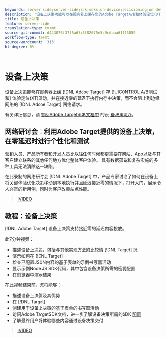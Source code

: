 ```yaml
---
keywords: server side;server-side;sdk;sdks;on-device;decisioning;on device;ondevice;zero latency;latency;near-zero;node.js
description: '设备上决策功能可以在服务器上缓存您的Adobe TargetA/B和体验定位(XT)活动，并在接近零的延迟下执行内存中决策，而不会阻止到Adobe Target边缘网络的网络请求。 '
title: 设备上决策
feature: server-side
translation-type: tm+mt
source-git-commit: d443076f37f5a63c0f82675e5c9cdbaa61045059
workflow-type: tm+mt
source-wordcount: '313'
ht-degree: 0%

---
```



# 设备上决策

设备上决策能够在服务器上缓 [!DNL Adobe Target] 存 [!UICONTROL A/B测试和] 体验定位(XT)活动，并在接近零的延迟下执行内存中决策，而不会阻止到边缘网络的 [!DNL Adobe Target] 网络请求。

有关详细信息，请 [参阅Adobe TargetSDK文档中](https://adobetarget-sdks.gitbook.io/docs/on-device-decisioning/introduction-to-on-device-decisioning) 的设 *[备决策简介](https://adobetarget-sdks.gitbook.io/docs/)*。

## 网络研讨会：利用Adobe Target提供的设备上决策，在零延迟时进行个性化和测试

营销人员、产品所有者和开发人员比以往任何时候都更需要在网站、App以及与其客户建立联系的其他任何地方优化整体客户体验。 具有数据孤岛和复杂实施的多种工具无法消除这一缺陷。

在此录制的网络研讨会 [!DNL Adobe Target] 中，产品专家讨论了如何在设备上将关键体验优化决策移动到本地执行并且延迟接近零的情况下，打开大门，展示令人兴奋的新用例，同时为客户改善站点性能。

>[!VIDEO](https://video.tv.adobe.com/v/328148)

## 教程：设备上决策

[!DNL Adobe Target] 设备上决策支持接近零的延迟内容投放。

此7分钟视频：

* 描述设备上决策，包括与其他实现方法的比较情 [!DNL Target] 况
* 演示如何在 [!DNL Target]
* 检查已配置JSON内容的基于表单的示例书写器活动
* 显示示例Node.JS SDK代码，其中包含设备决策所需的密钥配置
* 在浏览器中演示结果

在此视频结束前，您将能够：

* 描述设备上决策及其优势
* 在 [!DNL Target]
* 创建用于设备上决策的基于表单的书写器活动
* 访问Adobe TargetSDK文档，进一步了解设备决策所需的SDK [配置](https://adobetarget-sdks.gitbook.io/docs/on-device-decisioning/introduction-to-on-device-decisioning)
* 了解最终用户将体验哪些内容通过设备决策交付

>[!VIDEO](https://video.tv.adobe.com/v/329032)